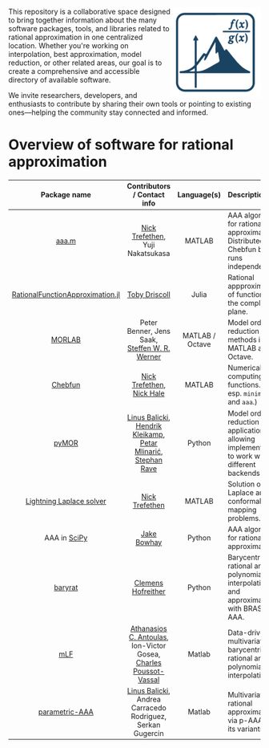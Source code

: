<img src="logo.png" width=180 align="right"> This repository is a collaborative space designed to bring together information about the many software packages, tools, and libraries related to rational approximation in one centralized location. Whether you're working on interpolation, best approximation, model reduction, or other related areas, our goal is to create a comprehensive and accessible directory of available software.

We invite researchers, developers, and enthusiasts to contribute by sharing their own tools or pointing to existing ones—helping the community stay connected and informed.

# Overview of software for rational approximation

| Package name | Contributors / Contact info | Language(s) | Description | Documentation | Reference work | Citing | License | Latest update | 
|:------------:|:-----------:|:-----------:|:-----------|:-----------:|:-----------:|:-----------:|:-----------:|:-----------:|
| [aaa.m](https://github.com/chebfun/chebfun/blob/master/aaa.m) | [Nick Trefethen](https://github.com/trefethen), Yuji Nakatsukasa | MATLAB | AAA algorithm for rational approximation. Distributed with Chebfun but runs independently. | [guide](https://www.chebfun.org/docs/guide/guide04.html) | [Nakatsukasa et al.](http://epubs.siam.org/doi/10.1137/16M1106122) | [Nakatsukasa et al.](http://epubs.siam.org/doi/10.1137/16M1106122) | BSD-3 | August 2024 |
| [RationalFunctionApproximation.jl](https://github.com/complexvariables/rationalfunctionapproximation.jl/) | [Toby Driscoll](https://github.com/tobydriscoll)  | Julia | Rational appproximation of functions in the complex plane. | [yes](https://complexvariables.github.io/RationalFunctionApproximation.jl/stable/) | n/a | [see file](https://github.com/complexvariables/RationalFunctionApproximation.jl/blob/main/CITATION.cff) | MIT | April 2025 |
| [MORLAB](https://www.mpi-magdeburg.mpg.de/projects/morlab) | Peter Benner, Jens Saak, [Steffen W. R. Werner](mailto:steffen.werner@vt.edu)  | MATLAB / Octave | Model order reduction methods in MATLAB and Octave. | [yes](https://morwiki.mpi-magdeburg.mpg.de/morwiki/index.php/MORLAB) | [yes](https://doi.org/10.1007/978-3-030-72983-7_19) | [see file](https://cscproxy.mpi-magdeburg.mpg.de/mpcsc/software/morlab/6.0/CITATION.md) | BSD-2 | September 2023 |
| [Chebfun](https://chebfun.org/) | [Nick Trefethen](mailto:trefethen@seas.harvard.edu), [Nick Hale](mailto:nickhale@sun.ac.za)  | MATLAB | Numerical computing with functions. (See esp. `minimax` and `aaa`.) | [yes](https://www.chebfun.org/docs/) | [Chebfun guide](https://www.chebfun.org/docs/guide/) | [Chebfun guide](https://www.chebfun.org/docs/guide/) | BSD-3 | April 2025 |
| [pyMOR](https://pymor.org) | [Linus Balicki](https://github.com/lbalicki), [Hendrik Kleikamp](https://github.com/HenKlei), [Petar Mlinarić](https://github.com/pmli), [Stephan Rave](https://github.com/sdrave)  | Python | Model order reduction applications allowing implementations to work with different backends. | [yes](https://docs.pymor.org/) | [Milk et al.](https://epubs.siam.org/doi/10.1137/15M1026614) | [Milk et al.](https://epubs.siam.org/doi/10.1137/15M1026614)  | BSD-2 | September 2025 |
| [Lightning Laplace solver](https://people.maths.ox.ac.uk/trefethen/lightning.html) | [Nick Trefethen](mailto:trefethen@seas.harvard.edu) | MATLAB | Solution of Laplace and conformal mapping problems. | no | [Gopal and Trefethen](https://epubs.siam.org/doi/10.1137/19M125947X) | [Gopal and Trefethen](https://epubs.siam.org/doi/10.1137/19M125947X) | n/a | March 2020 |
| AAA in [SciPy](https://scipy.org) | [Jake Bowhay](https://github.com/j-bowhay) | Python | AAA algorithm for rational approximation. | [yes](https://docs.scipy.org/doc/scipy/reference/generated/scipy.interpolate.AAA.html) | n/a | [Virtanen et al.](https://scipy.org/citing-scipy/) | BSD-3 | August 2024 | 
| [baryrat](https://github.com/c-f-h/baryrat) | [Clemens Hofreither](https://people.ricam.oeaw.ac.at/c.hofreither/) | Python | Barycentric rational and polynomial interpolation and approximation with BRASIL and AAA. | [yes](https://baryrat.readthedocs.io/) | [Hofreither](https://doi.org/10.1007/s11075-020-01042-0) | [Hofreither](https://doi.org/10.1007/s11075-020-01042-0) | BSD-2 | February 2025 |
| [mLF](https://github.com/cpoussot/mLF) | [Athanasios C. Antoulas](https://antoulas.rice.edu/), Ion-Victor Gosea, [Charles Poussot-Vassal](https://sites.google.com/site/charlespoussotvassal/) | Matlab | Data-driven multivariate barycentric rational and polynomial interpolation. | [yes](https://github.com/cpoussot/mLF) | [Antoulas et al.](https://arxiv.org/abs/2405.00495) | [Antoulas et al.](https://arxiv.org/abs/2405.00495) to appear in SIAM Review | MIT | April 2025 |
| [parametric-AAA](https://github.com/lbalicki/parametric-AAA) | [Linus Balicki](https://github.com/lbalicki), Andrea Carracedo Rodriguez, Serkan Gugercin | Matlab | Multivariate rational approximation via p-AAA and its variants. | no | [Carracedo Rodriguez et al.](https://epubs.siam.org/doi/10.1137/20M1322698) | [Carracedo Rodriguez et al.](https://epubs.siam.org/doi/10.1137/20M1322698) | MIT | August 2025 |



